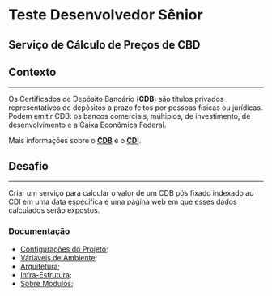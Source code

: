 # Teste Desenvolvedor Sênior

## Serviço de Cálculo de Preços de CBD

## Contexto

---

Os Certificados de Depósito Bancário (**CDB**) são títulos privados representativos de depósitos a prazo feitos por pessoas físicas ou jurídicas. Podem emitir CDB: os bancos comerciais, múltiplos, de investimento, de desenvolvimento e a Caixa Econômica Federal.

Mais informações sobre o **[CDB](https://blog.toroinvestimentos.com.br/o-que-e-cdb-investimentohttps://blog.toroinvestimentos.com.br/o-que-e-cdb-investimento)** e o [**CDI**](https://blog.nubank.com.br/cdi-o-que-e/).

## Desafio

---
Criar um serviço para calcular o valor de um CDB pós fixado indexado ao CDI em uma data específica e uma página web em que esses dados calculados serão expostos.

### Documentação
- [Configurações do Projeto](docs/DEPENDENCIAS.md);
- [Váriaveis de Ambiente](docs/ENV.md);
- [Arquitetura](docs/ARQUITETURA.md);
- [Infra-Estrutura](docs/INFRA.md);
- [Sobre Modulos](MODULES.md);
